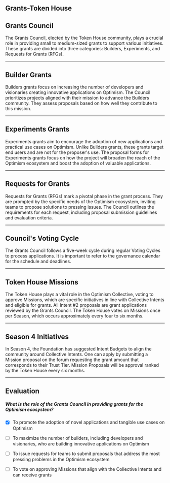 ## Grants-Token House


## Grants Council

The Grants Council, elected by the Token House community, plays a crucial role in providing small to medium-sized grants to support various initiatives. These grants are divided into three categories: Builders, Experiments, and Requests for Grants (RFGs).

    


---
## Builder Grants

Builders grants focus on increasing the number of developers and visionaries creating innovative applications on Optimism. The Council prioritizes projects aligned with their mission to advance the Builders community. They assess proposals based on how well they contribute to this mission.

    


---
## Experiments Grants

Experiments grants aim to encourage the adoption of new applications and practical use cases on Optimism. Unlike Builders grants, these grants target end users and are not for the proposer's use. The proposal forms for Experiments grants focus on how the project will broaden the reach of the Optimism ecosystem and boost the adoption of valuable applications.

    


---
## Requests for Grants

Requests for Grants (RFGs) mark a pivotal phase in the grant process. They are prompted by the specific needs of the Optimism ecosystem, inviting teams to propose solutions to pressing issues. The Council outlines the requirements for each request, including proposal submission guidelines and evaluation criteria.

    


---
## Council's Voting Cycle

The Grants Council follows a five-week cycle during regular Voting Cycles to process applications. It is important to refer to the governance calendar for the schedule and deadlines.

    


---
## Token House Missions

The Token House plays a vital role in the Optimism Collective, voting to approve Missions, which are specific initiatives in line with Collective Intents and eligible for grants. All Intent #2 proposals are grant applications reviewed by the Grants Council. The Token House votes on Missions once per Season, which occurs approximately every four to six months.

    


---
## Season 4 Initiatives

In Season 4, the Foundation has suggested Intent Budgets to align the community around Collective Intents. One can apply by submitting a Mission proposal on the forum requesting the grant amount that corresponds to their Trust Tier. Mission Proposals will be approval ranked by the Token House every six months.

    


---
## Evaluation





##### What is the role of the Grants Council in providing grants for the Optimism ecosystem?  
     
- [x]  To promote the adoption of novel applications and tangible use cases on Optimism
- [ ]  To maximize the number of builders, including developers and visionaries, who are building innovative applications on Optimism
- [ ]  To issue requests for teams to submit proposals that address the most pressing problems in the Optimism ecosystem
- [ ]  To vote on approving Missions that align with the Collective Intents and can receive grants

    
   